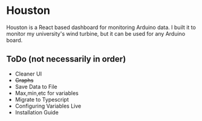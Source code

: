# Houston

Houston is a React based dashboard for monitoring Arduino data. I built it to monitor my university's wind turbine, but it can be used for any Arduino board.  

## ToDo (not necessarily in order)

* Cleaner UI
* ~~Graphs~~
* Save Data to File
* Max,min,etc for variables
* Migrate to Typescript
* Configuring Variables Live
* Installation Guide


